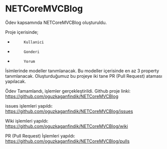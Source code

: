 # NETCoreMVCBlog
Ödev kapsamında NETCoreMVCBlog oluşturuldu.

Proje içerisinde;
-          Kullanici
-          Gonderi
-          Yorum
İsimlerinde modeller tanımlanacak.
Bu modeller içerisinde en az 3 property tanımlanacak.
Oluşturduğumuz bu projeye iki tane PR (Pull Request) ataması yapılacak.

Ödev Tamamlandı, işlemler gerçekleştirildi.
Github proje linki: https://github.com/oguzkaganfindik/NETCoreMVCBlog

issues işlemleri yapıldı: https://github.com/oguzkaganfindik/NETCoreMVCBlog/issues

Wiki işlemleri yapıldı:
https://github.com/oguzkaganfindik/NETCoreMVCBlog/wiki

PR (Pull Request) İşlemleri yapıldı:
https://github.com/oguzkaganfindik/NETCoreMVCBlog/pulls
